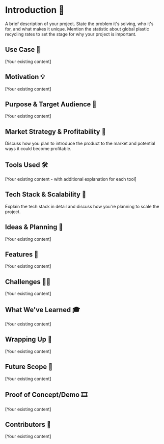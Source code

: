 # **Introduction 🚀**

A brief description of your project. State the problem it's solving, who it's for, and what makes it unique. Mention the statistic about global plastic recycling rates to set the stage for why your project is important.

## **Use Case 💬**

[Your existing content]

## **Motivation 💡**

[Your existing content]

## **Purpose & Target Audience 🎯**

[Your existing content]

## **Market Strategy & Profitability 💼**

Discuss how you plan to introduce the product to the market and potential ways it could become profitable.

## **Tools Used 🛠**

[Your existing content - with additional explanation for each tool]

## **Tech Stack & Scalability 🚀**

Explain the tech stack in detail and discuss how you're planning to scale the project.

## **Ideas & Planning 🧠**

[Your existing content]

## **Features 🌟**

[Your existing content]

## **Challenges 🏋️‍♀️**

[Your existing content]

## **What We've Learned 🎓**

[Your existing content]

## **Wrapping Up 🏁**

[Your existing content]

## **Future Scope 🔭**

[Your existing content]

## **Proof of Concept/Demo 🎞️**

[Your existing content]

## **Contributors 🤝**

[Your existing content]
